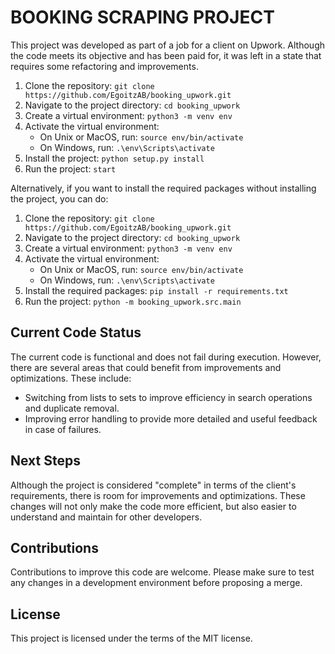 # BOOKING SCRAPING PROJECT

This project was developed as part of a job for a client on Upwork. Although the code meets its objective and has been paid for, it was left in a state that requires some refactoring and improvements.

1. Clone the repository: `git clone https://github.com/EgoitzAB/booking_upwork.git`
2. Navigate to the project directory: `cd booking_upwork`
3. Create a virtual environment: `python3 -m venv env`
4. Activate the virtual environment:
    - On Unix or MacOS, run: `source env/bin/activate`
    - On Windows, run: `.\env\Scripts\activate`
5. Install the project: `python setup.py install`
6. Run the project: `start`

Alternatively, if you want to install the required packages without installing the project, you can do:

1. Clone the repository: `git clone https://github.com/EgoitzAB/booking_upwork.git`
2. Navigate to the project directory: `cd booking_upwork`
3. Create a virtual environment: `python3 -m venv env`
4. Activate the virtual environment:
    - On Unix or MacOS, run: `source env/bin/activate`
    - On Windows, run: `.\env\Scripts\activate`
5. Install the required packages: `pip install -r requirements.txt`
6. Run the project: `python -m booking_upwork.src.main`

## Current Code Status

The current code is functional and does not fail during execution. However, there are several areas that could benefit from improvements and optimizations. These include:

- Switching from lists to sets to improve efficiency in search operations and duplicate removal.
- Improving error handling to provide more detailed and useful feedback in case of failures.

## Next Steps

Although the project is considered "complete" in terms of the client's requirements, there is room for improvements and optimizations. These changes will not only make the code more efficient, but also easier to understand and maintain for other developers.

## Contributions

Contributions to improve this code are welcome. Please make sure to test any changes in a development environment before proposing a merge.

## License

This project is licensed under the terms of the MIT license.